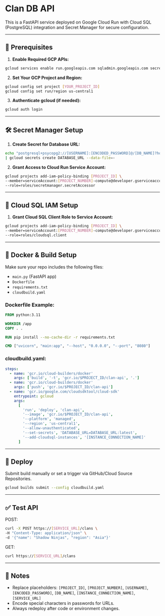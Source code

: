 # Clan DB API

This is a FastAPI service deployed on Google Cloud Run with Cloud SQL (PostgreSQL) integration and Secret Manager for secure configuration.

---

## 🚀 Prerequisites

1. **Enable Required GCP APIs:**

```bash
gcloud services enable run.googleapis.com sqladmin.googleapis.com secretmanager.googleapis.com artifactregistry.googleapis.com cloudbuild.googleapis.com
```

2. **Set Your GCP Project and Region:**

```bash
gcloud config set project [YOUR_PROJECT_ID]
gcloud config set run/region us-central1
```

3. **Authenticate gcloud (if needed):**

```bash
gcloud auth login
```

---

## 🛠️ Secret Manager Setup

1. **Create Secret for Database URL:**

```bash
echo "postgresql+psycopg2://[USERNAME]:[ENCODED_PASSWORD]@/[DB_NAME]?host=/cloudsql/[INSTANCE_CONNECTION_NAME]" \
| gcloud secrets create DATABASE_URL --data-file=-
```

2. **Grant Access to Cloud Run Service Account:**

```bash
gcloud projects add-iam-policy-binding [PROJECT_ID] \
--member=serviceAccount:[PROJECT_NUMBER]-compute@developer.gserviceaccount.com \
--role=roles/secretmanager.secretAccessor
```

---

## 💾 Cloud SQL IAM Setup

1. **Grant Cloud SQL Client Role to Service Account:**

```bash
gcloud projects add-iam-policy-binding [PROJECT_ID] \
--member=serviceAccount:[PROJECT_NUMBER]-compute@developer.gserviceaccount.com \
--role=roles/cloudsql.client
```

---

## 🐳 Docker & Build Setup

Make sure your repo includes the following files:
- `main.py` (FastAPI app)
- `Dockerfile`
- `requirements.txt`
- `cloudbuild.yaml`

### Dockerfile Example:

```Dockerfile
FROM python:3.11

WORKDIR /app
COPY . .

RUN pip install --no-cache-dir -r requirements.txt

CMD ["uvicorn", "main:app", "--host", "0.0.0.0", "--port", "8080"]
```

### cloudbuild.yaml:

```yaml
steps:
  - name: 'gcr.io/cloud-builders/docker'
    args: ['build', '-t', 'gcr.io/$PROJECT_ID/clan-api', '.']
  - name: 'gcr.io/cloud-builders/docker'
    args: ['push', 'gcr.io/$PROJECT_ID/clan-api']
  - name: 'gcr.io/google.com/cloudsdktool/cloud-sdk'
    entrypoint: gcloud
    args:
      [
        'run', 'deploy', 'clan-api',
        '--image', 'gcr.io/$PROJECT_ID/clan-api',
        '--platform', 'managed',
        '--region', 'us-central1',
        '--allow-unauthenticated',
        '--set-secrets', 'DATABASE_URL=DATABASE_URL:latest',
        '--add-cloudsql-instances', '[INSTANCE_CONNECTION_NAME]'
      ]
```

---

## 🔁 Deploy

Submit build manually or set a trigger via GitHub/Cloud Source Repositories.

```bash
gcloud builds submit --config cloudbuild.yaml
```

---

## ✅ Test API

POST:

```bash
curl -X POST https://[SERVICE_URL]/clans \
-H "Content-Type: application/json" \
-d '{"name": "Shadow Ninjas", "region": "Asia"}'
```

GET:

```bash
curl https://[SERVICE_URL]/clans
```

---

## 📌 Notes

- Replace placeholders: `[PROJECT_ID]`, `[PROJECT_NUMBER]`, `[USERNAME]`, `[ENCODED_PASSWORD]`, `[DB_NAME]`, `[INSTANCE_CONNECTION_NAME]`, `[SERVICE_URL]`
- Encode special characters in passwords for URLs.
- Always redeploy after code or environment changes.
